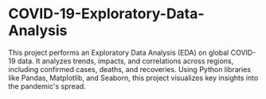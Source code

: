 # COVID-19-Exploratory-Data-Analysis
This project performs an Exploratory Data Analysis (EDA) on global COVID-19 data. It analyzes trends, impacts, and correlations across regions, including confirmed cases, deaths, and recoveries. Using Python libraries like Pandas, Matplotlib, and Seaborn, this project visualizes key insights into the pandemic's spread.
